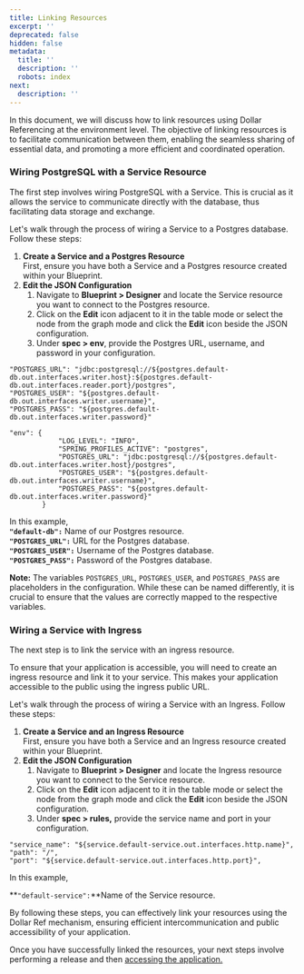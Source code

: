 ```yaml
---
title: Linking Resources
excerpt: ''
deprecated: false
hidden: false
metadata:
  title: ''
  description: ''
  robots: index
next:
  description: ''
---
```

In this document, we will discuss how to link resources using Dollar Referencing at the environment level. The objective of linking resources is to facilitate communication between them, enabling the seamless sharing of essential data, and promoting a more efficient and coordinated operation.

### Wiring PostgreSQL with a Service Resource

The first step involves wiring PostgreSQL with a Service. This is crucial as it allows the service to communicate directly with the database, thus facilitating data storage and exchange.

Let's walk through the process of wiring a Service to a Postgres database. Follow these steps:

1. **Create a Service and a Postgres Resource**  
   First, ensure you have both a Service and a Postgres resource created within your Blueprint.
2. **Edit the JSON Configuration**
   1. Navigate to **Blueprint > Designer** and locate the Service resource you want to connect to the Postgres resource.
   2. Click on the **Edit** icon adjacent to it in the table mode or select the node from the graph mode and click the **Edit** icon beside the JSON configuration.
   3. Under **spec > env**, provide the Postgres URL, username, and password in your configuration.

```Text JSON
"POSTGRES_URL": "jdbc:postgresql://${postgres.default-db.out.interfaces.writer.host}:${postgres.default-db.out.interfaces.reader.port}/postgres",
"POSTGRES_USER": "${postgres.default-db.out.interfaces.writer.username}",  
"POSTGRES_PASS": "${postgres.default-db.out.interfaces.writer.password}"
```
```Text Example
"env": {
			"LOG_LEVEL": "INFO",
			"SPRING_PROFILES_ACTIVE": "postgres",
			"POSTGRES_URL": "jdbc:postgresql://${postgres.default-db.out.interfaces.writer.host}/postgres",  
			"POSTGRES_USER": "${postgres.default-db.out.interfaces.writer.username}",  
			"POSTGRES_PASS": "${postgres.default-db.out.interfaces.writer.password}"
		}
```

In this example,  
**`"default-db":`** Name of our Postgres resource.  
**`"POSTGRES_URL":`** URL for the Postgres database.  
**`"POSTGRES_USER":`** Username of the Postgres database.  
**`"POSTGRES_PASS":`** Password of the Postgres database.

**Note:** The variables `POSTGRES_URL`, `POSTGRES_USER`, and `POSTGRES_PASS` are placeholders in the configuration. While these can be named differently, it is crucial to ensure that the values are correctly mapped to the respective variables.

### Wiring a Service with Ingress

The next step is to link the service with an ingress resource. 

To ensure that your application is accessible, you will need to create an ingress resource and link it to your service. This makes your application accessible to the public using the ingress public URL.

Let's walk through the process of wiring a Service with an Ingress. Follow these steps:

1. **Create a Service and an Ingress Resource**  
   First, ensure you have both a Service and an Ingress resource created within your Blueprint.
2. **Edit the JSON Configuration**
   1. Navigate to **Blueprint > Designer** and locate the Ingress resource you want to connect to the Service resource.
   2. Click on the **Edit** icon adjacent to it in the table mode or select the node from the graph mode and click the **Edit** icon beside the JSON configuration.
   3. Under **spec > rules,** provide the service name and port in your configuration.

```Text JSON
"service_name": "${service.default-service.out.interfaces.http.name}",
"path": "/",
"port": "${service.default-service.out.interfaces.http.port}",
```

In this example,

**`"default-service":`**Name of the Service resource.

By following these steps, you can effectively link your resources using the Dollar Ref mechanism, ensuring efficient intercommunication and public accessibility of your application.

Once you have successfully linked the resources, your next steps involve performing a release and then [accessing the application.](doc:pet-clinic-accessing-the-live-application)